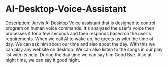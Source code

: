 # AI-Desktop-Voice-Assistant
Description:
Jarvis AI Desktop Voice assistant  that is designed to control program on human voice commands. It's analyzed the user's voice then processes it for a few seconds and then responds based on the user's requirements. When we call AI to wake up, he greets us with the time of day. We can ask him about our time and also about the day. With this we can play any website on desktop. We can also listen to the songs in our play list with its help. During the day time we can say him Good Bye. Also at night time, we can say it good night.
